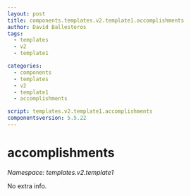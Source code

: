 ```yaml
---
layout: post
title: components.templates.v2.template1.accomplishments
author: David Ballesteros
tags:
  - templates
  - v2
  - template1

categories:
  - components
  - templates
  - v2
  - template1
  - accomplishments

script: templates.v2.template1.accomplishments
componentsversion: 5.5.22
---
```

# accomplishments

*Namespace: templates.v2.template1*

No extra info.
